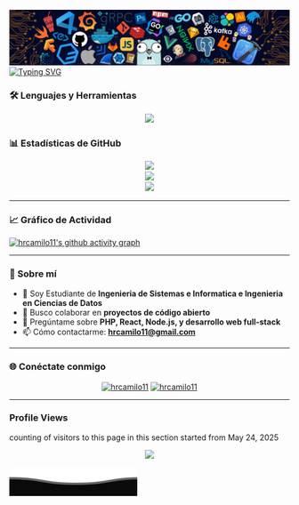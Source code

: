 <!--   my-header-img -->
![](./src/header_.png)
[![Typing SVG](https://readme-typing-svg.demolab.com?font=Fira+Code&size=32&duration=3000&pause=600&color=980500&vCenter=true&width=600&height=80&lines=Hola+%F0%9F%91%8B+Mundo;Hola+%F0%9F%91%8B%2C+Soy+Camilo+Hern%C3%A1ndez;ERROR+404;NOT+FOUND;OR+NOT%3F)](https://git.io/typing-svg)

### 🛠️ Lenguajes y Herramientas

<p align="center">
  <a href="https://skillicons.dev">
    <img src="https://skillicons.dev/icons?i=arch,kotlin,laravel,postman,notion,npm,linux,php,python,js,ts,react,nextjs,nodejs,express,mongodb,postgres,docker,git,github,figma&perline=7&theme=light" />
  </a>
</p>

### 📊 Estadísticas de GitHub

<div align="center">
  <img src="https://github-readme-stats.vercel.app/api?username=hrcamilo11&theme=dracula&show_icons=true&hide_border=true&count_private=true"/> 
</div>
<div align="center">
  <img src="https://github-readme-streak-stats.herokuapp.com/?user=hrcamilo11&theme=dracula&hide_border=true"/> 
</div>
<div align="center">
  <img src="https://github-readme-stats.vercel.app/api/top-langs/?username=hrcamilo11&theme=dracula&show_icons=true&hide_border=true&layout=compact"/> 
</div>


---




### 📈 Gráfico de Actividad

[![hrcamilo11's github activity graph](https://github-readme-activity-graph.vercel.app/graph?username=hrcamilo11&bg_color=000000&color=ffffff&line=4c9e95&point=2d439a&area=true&hide_border=true)](https://github.com/ashutosh00710/github-readme-activity-graph)

---

### 🚀 Sobre mí
- 🌱 Soy Estudiante de **Ingenieria de Sistemas e Informatica e Ingenieria en Ciencias de Datos**
- 👯 Busco colaborar en **proyectos de código abierto**
- 💬 Pregúntame sobre **PHP, React, Node.js, y desarrollo web full-stack**
- 📫 Cómo contactarme: **hrcamilo11@gmail.com**

---

### 🌐 Conéctate conmigo

<p align="center">
  <a href="https://linkedin.com/in/camilo-hernandez-44b79b149" target="blank"><img align="center" src="https://raw.githubusercontent.com/rahuldkjain/github-profile-readme-generator/master/src/images/icons/Social/linked-in-alt.svg" alt="hrcamilo11" height="30" width="40" /></a>
  <a href="https://dev.to/camilo_hernandez_8649095f" target="blank"><img align="center" src="https://raw.githubusercontent.com/rahuldkjain/github-profile-readme-generator/master/src/images/icons/Social/devto.svg" alt="hrcamilo11" height="30" width="40" /></a>
</p>

---

### Profile Views
counting of visitors to this page in this section started from May 24, 2025

<div align="center">
  <img src="https://count.getloli.com/get/@hrcamilo11.github.readme" />
  <br>
</div>



![](./src/Bottom_down.svg)
